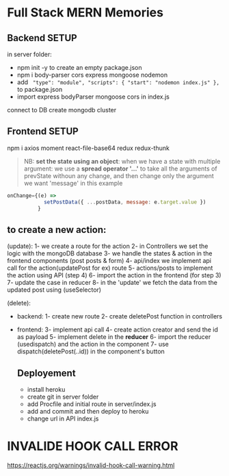 # Full Stack MERN Memories

## Backend SETUP

in server folder:

- npm init -y to create an empty package.json
- npm i body-parser cors express mongoose nodemon
- add ` "type": "module", "scripts": { "start": "nodemon index.js" },` to package.json
- import express bodyParser mongoose cors in index.js

connect to DB
create mongodb cluster

## Frontend SETUP

npm i axios moment react-file-base64 redux redux-thunk

> NB: **set the state using an object**: when we have a state with multiple argument: we use a **spread operator '...'** to take all the arguments of prevState withoun any change, and then change only the argument we want 'message' in this example

```js
onChange={(e) =>
            setPostData({ ...postData, message: e.target.value })
          }
```

## to create a new action:

(update):
1- we create a route for the action
2- in Controllers we set the logic with the mongoDB database
3- we handle the states & action in the frontend components (post posts & form)
4- api/index we implement api call for the action(updatePost for ex) route
5- actions/posts to implement the action using API (step 4)
6- import the action in the frontend (for step 3)
7- update the case in reducer
8- in the 'update' we fetch the data from the updated post using (useSelector)

(delete):

- backend:
  1- create new route
  2- create deletePost function in controllers
- frontend:
  3- implement api call
  4- create action creator and send the id as payload
  5- implement delete in the **reducer**
  6- import the reducer (usedispatch) and the action in the component
  7- use dispatch(deletePost(..id)) in the component's button

  ## Deployement

  - install heroku
  - create git in server folder
  - add Procfile and initial route in server/index.js
  - add and commit and then deploy to heroku
  - change url in API index.js

# INVALIDE HOOK CALL ERROR

https://reactjs.org/warnings/invalid-hook-call-warning.html
